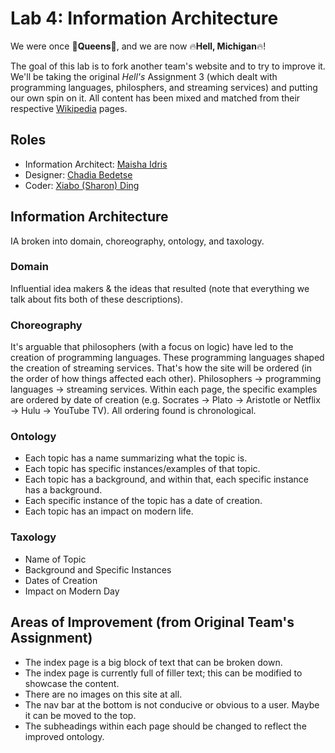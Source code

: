 # Lab 4: Information Architecture

We were once :crown:**Queens**:crown:, and we are now :fire:**Hell, Michigan**:fire:!

The goal of this lab is to fork another team's website and to try to improve it.  We'll be taking the original *Hell's* Assignment 3 (which dealt with programming languages, philosphers, and streaming services) and putting our own spin on it.  All content has been mixed and matched from their respective [Wikipedia](https://www.wikipedia.org/) pages.

## Roles

- Information Architect: [Maisha Idris](https://github.com/maishaidris)
- Designer: [Chadia Bedetse](https://github.com/bchadia)
- Coder: [Xiabo (Sharon) Ding](https://github.com/xding12)

## Information Architecture
IA broken into domain, choreography, ontology, and taxology.

### Domain

Influential idea makers & the ideas that resulted (note that everything we talk about fits both of these descriptions).  


### Choreography
It's arguable that philosophers (with a focus on logic) have led to the creation of programming languages.  These programming languages shaped the creation of streaming services.  That's how the site will be ordered (in the order of how things affected each other).  Philosophers -> programming languages -> streaming services.  Within each page, the specific examples are ordered by date of creation (e.g. Socrates -> Plato -> Aristotle or Netflix -> Hulu -> YouTube TV).  All ordering found is chronological.

### Ontology

- Each topic has a name summarizing what the topic is.
- Each topic has specific instances/examples of that topic.
- Each topic has a background, and within that, each specific instance has a background.
- Each specific instance of the topic has a date of creation.
- Each topic has an impact on modern life.

### Taxology

- Name of Topic
- Background and Specific Instances
- Dates of Creation
- Impact on Modern Day

## Areas of Improvement (from Original Team's Assignment)

- The index page is a big block of text that can be broken down.
- The index page is currently full of filler text; this can be modified to showcase the content.
- There are no images on this site at all.
- The nav bar at the bottom is not conducive or obvious to a user.  Maybe it can be moved to the top.
- The subheadings within each page should be changed to reflect the improved ontology.
